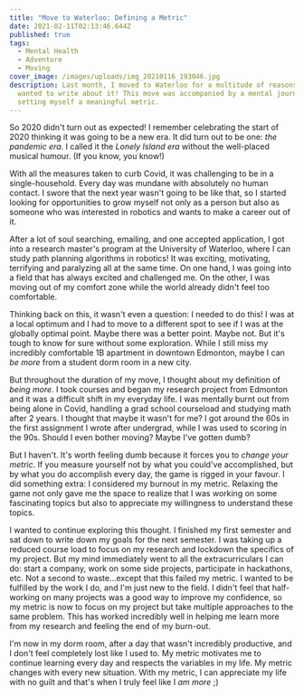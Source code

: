 ```yaml
---
title: "Move to Waterloo: Defining a Metric"
date: 2021-02-11T02:13:46.644Z
published: true
tags:
  - Mental Health
  - Adventure
  - Moving
cover_image: /images/uploads/img_20210116_193046.jpg
description: Last month, I moved to Waterloo for a multitude of reasons, so I
  wanted to write about it! This move was accompanied by a mental journey on
  setting myself a meaningful metric.
---
```

So 2020 didn't turn out as expected! I remember celebrating the start of 2020 thinking it was going to be a new era. It did turn out to be one: *the* *pandemic era.* I called it the *Lonely Island era* without the well-placed musical humour. (If you know, you know!)

With all the measures taken to curb Covid, it was challenging to be in a single-household. Every day was mundane with absolutely no human contact. I swore that the next year wasn't going to be like that, so I started looking for opportunities to grow myself not only as a person but also as someone who was interested in robotics and wants to make a career out of it.

After a lot of soul searching, emailing, and one accepted application, I got into a research master's program at the University of Waterloo, where I can study path planning algorithms in robotics! It was exciting, motivating, terrifying and paralyzing all at the same time. On one hand, I was going into a field that has always excited and challenged me. On the other, I was moving out of my comfort zone while the world already didn't feel too comfortable.

Thinking back on this, it wasn't even a question: I needed to do this! I was at a local optimum and I had to move to a different spot to see if I was at the globally optimal point. Maybe there was a better point. Maybe not. But it's tough to know for sure without some exploration. While I still miss my incredibly comfortable 1B apartment in downtown Edmonton, maybe I can *be more* from a student dorm room in a new city.

But throughout the duration of my move, I thought about my definition of *being more.* I took courses and began my research project from Edmonton and it was a difficult shift in my everyday life. I was mentally burnt out from being alone in Covid, handling a grad school courseload and studying math after 2 years. I thought that maybe it wasn't for me? I got around the 60s in the first assignment I wrote after undergrad, while I was used to scoring in the 90s. Should I even bother moving? Maybe I've gotten dumb?

But I haven't. It's worth feeling dumb because it forces you to *change your metric*. If you measure yourself not by what you could've accomplished, but by what you do accomplish every day, the game is rigged in your favour. I did something extra: I considered my burnout in my metric. Relaxing the game not only gave me the space to realize that I was working on some fascinating topics but also to appreciate my willingness to understand these topics.

I wanted to continue exploring this thought. I finished my first semester and sat down to write down my goals for the next semester. I was taking up a reduced course load to focus on my research and lockdown the specifics of my project. But my mind immediately went to all the extracurriculars I can do: start a company, work on some side projects, participate in hackathons, etc. Not a second to waste...except that this failed my metric. I wanted to be fulfilled by the work I do, and I'm just new to the field. I didn't feel that half-working on many projects was a good way to improve my confidence, so my metric is now to focus on my project but take multiple approaches to the same problem. This has worked incredibly well in helping me learn more from my research and feeling the end of my burn-out.

I'm now in my dorm room, after a day that wasn't incredibly productive, and I don't feel completely lost like I used to. My metric motivates me to continue learning every day and respects the variables in my life. My metric changes with every new situation. With my metric, I can appreciate my life with no guilt and that's when I truly feel like I *am more* ;)